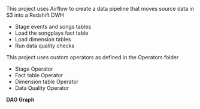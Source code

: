 This project uses Airflow to create a data pipeline that moves source data in S3 into a Redshift DWH
* Stage events and songs tables
* Load the songplays fact table
* Load dimension tables
* Run data quality checks

This project uses custom operators as defined in the Operators folder
* Stage Operator
* Fact table Operator
* Dimension table Operator
* Data Quality Operator 

**DAG Graph**
